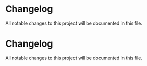# Changelog
All notable changes to this project will be documented in this file.

# Changelog

All notable changes to this project will be documented in this file.

